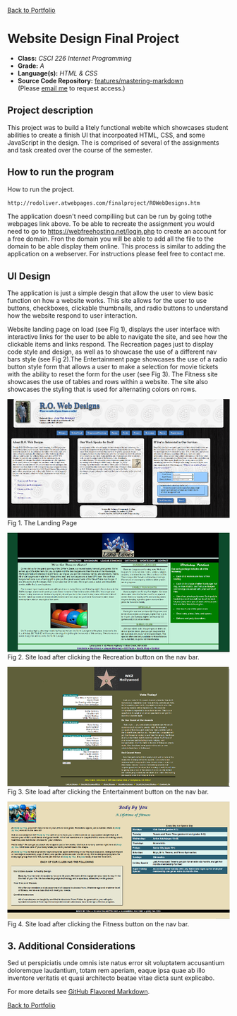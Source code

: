 [Back to Portfolio](./)

Website Design Final Project
===============

-   **Class:** *CSCI 226 Internet Programming* 
-   **Grade:** *A* 
-   **Language(s):** *HTML & CSS* 
-   **Source Code Repository:** [features/mastering-markdown](https://guides.github.com/features/mastering-markdown/)  
    (Please [email me](mailto:wyld.youth@gmail.com?subject=GitHub%20Access) to request access.)

## Project description

This project was to build a litely functional webite which showcases student abilities to create a finish UI that incorpoated HTML, CSS, and some JavaScript in the design. The is comprised of several of the assignments and task created over the course of the semester. 

## How to run the program

How to run the project.

```bash
http://rodoliver.atwebpages.com/finalproject/ROWebDesigns.htm
```

The application doesn't need compiliing but can be run by going tothe webpages link above. To be able to recreate the assignment you would need to go to https://webfreehosting.net/login.php to create an account for a free domain. Fron the domain you will be able to add all the file to the domain to be able display them online. This process is similar to adding the application on a webserver. For instructions please feel free to contact me.

## UI Design

The application is just a simple desgin that allow the user to view basic function on how a website works. This site allows for the user to use buttons, checkboxes, clickable thumbnails, and radio buttons to understand how the website respond to user interaction.

Website landing page on load (see Fig 1), displays the user interface with interactive links for the user to be able to navigate the site, and see how the clickable items and links respond. The Recreation pages just to display code style and design, as well as to showcase the use of a different nav bars style (see Fig 2).The Entertainment page showcases the use of a radio button style form that allows a user to make a selection for movie tickets with the ability to reset the form for the user (see Fig 3). The Fitness site showcases the use of tables and rows within a website. The site also showcases the styling that is used for alternating colors on rows.

![screenshot](images/RO_WebDesign.png)  
Fig 1. The Landing Page

![screenshot](images/RO_WebDesign2.png)  
Fig 2. Site load after clicking the Recreation button on the nav bar.

![screenshot](images/RO_WebDesign3.png)  
Fig 3. Site load after clicking the Entertainment button on the nav bar.

![screenshot](images/RO_WebDesign4.png)
Fig 4. Site load after clicking the Fitness button on the nav bar.

## 3. Additional Considerations

Sed ut perspiciatis unde omnis iste natus error sit voluptatem accusantium doloremque laudantium, totam rem aperiam, eaque ipsa quae ab illo inventore veritatis et quasi architecto beatae vitae dicta sunt explicabo. 

For more details see [GitHub Flavored Markdown](https://guides.github.com/features/mastering-markdown/).

[Back to Portfolio](./)
